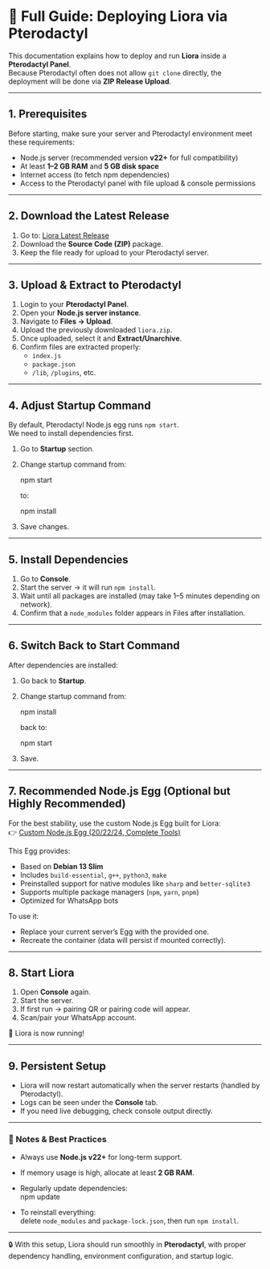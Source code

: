 # 🚀 Full Guide: Deploying Liora via Pterodactyl

This documentation explains how to deploy and run **Liora** inside a **Pterodactyl Panel**.  
Because Pterodactyl often does not allow `git clone` directly, the deployment will be done via **ZIP Release Upload**.

---

## 1. Prerequisites

Before starting, make sure your server and Pterodactyl environment meet these requirements:

- Node.js server (recommended version **v22+** for full compatibility)
- At least **1–2 GB RAM** and **5 GB disk space**
- Internet access (to fetch npm dependencies)
- Access to the Pterodactyl panel with file upload & console permissions

---

## 2. Download the Latest Release

1. Go to: [Liora Latest Release](https://github.com/naruyaizumi/liora/releases/latest)
2. Download the **Source Code (ZIP)** package.
3. Keep the file ready for upload to your Pterodactyl server.

---

## 3. Upload & Extract to Pterodactyl

1. Login to your **Pterodactyl Panel**.
2. Open your **Node.js server instance**.
3. Navigate to **Files → Upload**.
4. Upload the previously downloaded `liora.zip`.
5. Once uploaded, select it and **Extract/Unarchive**.
6. Confirm files are extracted properly:
   - `index.js`
   - `package.json`
   - `/lib`, `/plugins`, etc.

---

## 4. Adjust Startup Command

By default, Pterodactyl Node.js egg runs `npm start`.  
We need to install dependencies first.

1. Go to **Startup** section.
2. Change startup command from:

   npm start

   to:

   npm install

3. Save changes.

---

## 5. Install Dependencies

1. Go to **Console**.
2. Start the server → it will run `npm install`.
3. Wait until all packages are installed (may take 1–5 minutes depending on network).
4. Confirm that a `node_modules` folder appears in Files after installation.

---

## 6. Switch Back to Start Command

After dependencies are installed:

1. Go back to **Startup**.
2. Change startup command from:

   npm install

   back to:

   npm start

3. Save.

---

## 7. Recommended Node.js Egg (Optional but Highly Recommended)

For the best stability, use the custom Node.js Egg built for Liora:  
👉 [Custom Node.js Egg (20/22/24, Complete Tools)](https://gist.github.com/naruyaizumi/12a3c6baed67ca7fd7eaa11992c82631)

This Egg provides:

- Based on **Debian 13 Slim**
- Includes `build-essential`, `g++`, `python3`, `make`
- Preinstalled support for native modules like `sharp` and `better-sqlite3`
- Supports multiple package managers (`npm`, `yarn`, `pnpm`)
- Optimized for WhatsApp bots

To use it:

- Replace your current server’s Egg with the provided one.
- Recreate the container (data will persist if mounted correctly).

---

## 8. Start Liora

1. Open **Console** again.
2. Start the server.
3. If first run → pairing QR or pairing code will appear.
4. Scan/pair your WhatsApp account.

🌸 Liora is now running!

---

## 9. Persistent Setup

- Liora will now restart automatically when the server restarts (handled by Pterodactyl).
- Logs can be seen under the **Console** tab.
- If you need live debugging, check console output directly.

---

### 📝 Notes & Best Practices

- Always use **Node.js v22+** for long-term support.
- If memory usage is high, allocate at least **2 GB RAM**.
- Regularly update dependencies:  
  npm update

- To reinstall everything:  
  delete `node_modules` and `package-lock.json`, then run `npm install`.

---

🔒 With this setup, Liora should run smoothly in **Pterodactyl**, with proper dependency handling, environment configuration, and startup logic.

